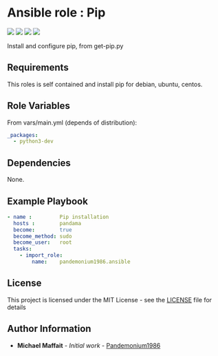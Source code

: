 # Ansible role : Pip

![](https://img.shields.io/github/release/Pandemonium1986/ansible-role-pip.svg)
![](https://img.shields.io/github/repo-size/Pandemonium1986/ansible-role-pip.svg)
![](https://img.shields.io/github/release-date/Pandemonium1986/ansible-role-pip.svg)
![](https://img.shields.io/github/license/Pandemonium1986/ansible-role-pip.svg)

Install and configure pip, from get-pip.py

## Requirements

This roles is self contained and install pip for debian, ubuntu, centos.

## Role Variables

From vars/main.yml (depends of distribution):

```yaml
_packages:
  - python3-dev
```

## Dependencies

None.

## Example Playbook

```yaml
- name :         Pip installation
  hosts :        pandama
  become:        true
  become_method: sudo
  become_user:   root
  tasks:
    - import_role:
        name:    pandemonium1986.ansible
```

## License

This project is licensed under the MIT License - see the [LICENSE](./LICENSE) file for details

## Author Information

-   **Michael Maffait** - _Initial work_ - [Pandemonium1986](https://github.com/Pandemonium1986)
